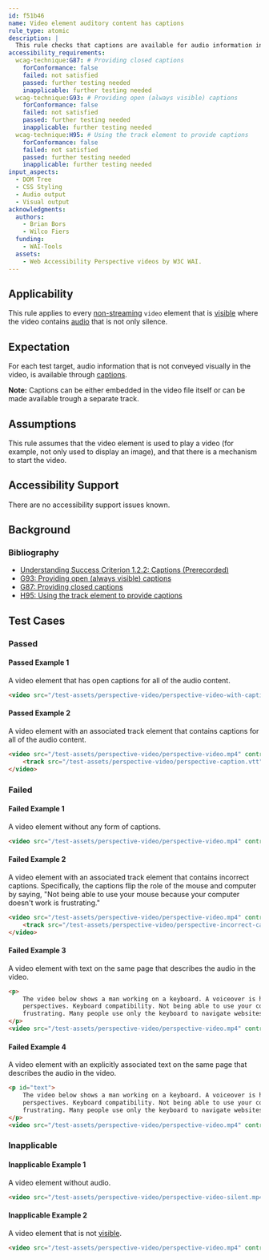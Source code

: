 ```yaml
---
id: f51b46
name: Video element auditory content has captions
rule_type: atomic
description: |
  This rule checks that captions are available for audio information in non-streaming `video` elements.
accessibility_requirements:
  wcag-technique:G87: # Providing closed captions
    forConformance: false
    failed: not satisfied
    passed: further testing needed
    inapplicable: further testing needed
  wcag-technique:G93: # Providing open (always visible) captions
    forConformance: false
    failed: not satisfied
    passed: further testing needed
    inapplicable: further testing needed
  wcag-technique:H95: # Using the track element to provide captions
    forConformance: false
    failed: not satisfied
    passed: further testing needed
    inapplicable: further testing needed
input_aspects:
  - DOM Tree
  - CSS Styling
  - Audio output
  - Visual output
acknowledgments:
  authors:
    - Brian Bors
    - Wilco Fiers
  funding:
    - WAI-Tools
  assets:
    - Web Accessibility Perspective videos by W3C WAI.
---
```


## Applicability

This rule applies to every [non-streaming](#non-streaming-media-element) `video` element that is [visible][] where the video contains [audio](#audio-output) that is not only silence.

## Expectation

For each test target, audio information that is not conveyed visually in the video, is available through [captions](https://www.w3.org/TR/WCAG21/#dfn-captions).

**Note:** Captions can be either embedded in the video file itself or can be made available trough a separate track.

## Assumptions

This rule assumes that the video element is used to play a video (for example, not only used to display an image), and that there is a mechanism to start the video.

## Accessibility Support

There are no accessibility support issues known.

## Background

### Bibliography

- [Understanding Success Criterion 1.2.2: Captions (Prerecorded)](https://www.w3.org/WAI/WCAG21/Understanding/captions-prerecorded)
- [G93: Providing open (always visible) captions](https://www.w3.org/WAI/WCAG21/Techniques/general/G93)
- [G87: Providing closed captions](https://www.w3.org/WAI/WCAG21/Techniques/general/G87)
- [H95: Using the track element to provide captions](https://www.w3.org/WAI/WCAG21/Techniques/html/H95)

## Test Cases

### Passed

#### Passed Example 1

A video element that has open captions for all of the audio content.

```html
<video src="/test-assets/perspective-video/perspective-video-with-captions.mp4" controls></video>
```

#### Passed Example 2

A video element with an associated track element that contains captions for all of the audio content.

```html
<video src="/test-assets/perspective-video/perspective-video.mp4" controls>
	<track src="/test-assets/perspective-video/perspective-caption.vtt" kind="captions" />
</video>
```

### Failed

#### Failed Example 1

A video element without any form of captions.

```html
<video src="/test-assets/perspective-video/perspective-video.mp4" controls></video>
```

#### Failed Example 2

A video element with an associated track element that contains incorrect captions. Specifically, the captions flip the role of the mouse and computer by saying, "Not being able to use your mouse because your computer doesn't work is frustrating."

```html
<video src="/test-assets/perspective-video/perspective-video.mp4" controls>
	<track src="/test-assets/perspective-video/perspective-incorrect-caption.vtt" kind="captions" />
</video>
```

#### Failed Example 3

A video element with text on the same page that describes the audio in the video.

```html
<p>
	The video below shows a man working on a keyboard. A voiceover is heard saying the following text: Web accessibility
	perspectives. Keyboard compatibility. Not being able to use your computer because your mouse doesn't work, is
	frustrating. Many people use only the keyboard to navigate websites. Either through preference or circumstance.
</p>
<video src="/test-assets/perspective-video/perspective-video.mp4" controls></video>
```

#### Failed Example 4

A video element with an explicitly associated text on the same page that describes the audio in the video.

```html
<p id="text">
	The video below shows a man working on a keyboard. A voiceover is heard saying the following text: Web accessibility
	perspectives. Keyboard compatibility. Not being able to use your computer because your mouse doesn't work, is
	frustrating. Many people use only the keyboard to navigate websites. Either through preference or circumstance.
</p>
<video src="/test-assets/perspective-video/perspective-video.mp4" controls ariadescribedby="text"></video>
```

### Inapplicable

#### Inapplicable Example 1

A video element without audio.

```html
<video src="/test-assets/perspective-video/perspective-video-silent.mp4" controls></video>
```

#### Inapplicable Example 2

A video element that is not [visible][].

```html
<video src="/test-assets/perspective-video/perspective-video.mp4" controls style="display: none;"></video>
```

[visible]: #visible 'Definition of visible'
